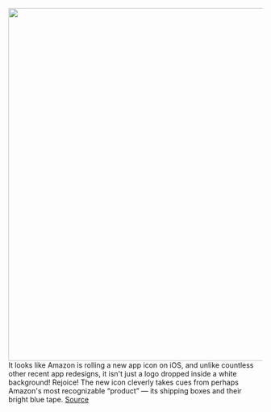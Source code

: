 <img src='https://cdn.vox-cdn.com/thumbor/LgWi6Mjv0RGSANBrNaID4g-QQf4=/0x0:1200x630/1200x800/filters:focal(504x219:696x411)/cdn.vox-cdn.com/uploads/chorus_image/image/68720167/download.0.png' width='700px' /><br/>
It looks like Amazon is rolling a new app icon on iOS, and unlike countless other recent app redesigns, it isn't just a logo dropped inside a white background! Rejoice! The new icon cleverly takes cues from perhaps Amazon's most recognizable “product” — its shipping boxes and their bright blue tape.
<a href='https://www.theverge.com/2021/1/25/22249675/amazon-new-ios-app-logo-color'> Source <a/>